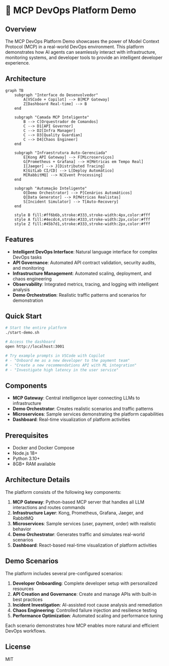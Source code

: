 # 🚀 MCP DevOps Platform Demo

## Overview

The MCP DevOps Platform Demo showcases the power of Model Context Protocol (MCP) in a real-world DevOps environment. This platform demonstrates how AI agents can seamlessly interact with infrastructure, monitoring systems, and developer tools to provide an intelligent developer experience.

## Architecture

```mermaid
graph TB
    subgraph "Interface do Desenvolvedor"
        A[VSCode + Copilot] --> B[MCP Gateway]
        Z[Dashboard Real-time] --> B
    end
    
    subgraph "Camada MCP Inteligente"
        B --> C[Orquestrador de Comandos]
        C --> D1[API Governor]
        C --> D2[Infra Manager]
        C --> D3[Quality Guardian]
        C --> D4[Chaos Engineer]
    end
    
    subgraph "Infraestrutura Auto-Gerenciada"
        E[Kong API Gateway] --> F[Microserviços]
        G[Prometheus + Grafana] --> H[Métricas em Tempo Real]
        I[Jaeger] --> J[Distributed Tracing]
        K[GitLab CI/CD] --> L[Deploy Automático]
        M[RabbitMQ] --> N[Event Processing]
    end
    
    subgraph "Automação Inteligente"
        O[Demo Orchestrator] --> P[Cenários Automáticos]
        Q[Data Generator] --> R[Métricas Realistas]
        S[Incident Simulator] --> T[Auto-Recovery]
    end
    
    style B fill:#ff6b6b,stroke:#333,stroke-width:4px,color:#fff
    style A fill:#4ecdc4,stroke:#333,stroke-width:2px,color:#fff
    style Z fill:#45b7d1,stroke:#333,stroke-width:2px,color:#fff
```

## Features

- **Intelligent DevOps Interface**: Natural language interface for complex DevOps tasks
- **API Governance**: Automated API contract validation, security audits, and monitoring
- **Infrastructure Management**: Automated scaling, deployment, and chaos engineering
- **Observability**: Integrated metrics, tracing, and logging with intelligent analysis
- **Demo Orchestration**: Realistic traffic patterns and scenarios for demonstration

## Quick Start

```bash
# Start the entire platform
./start-demo.sh

# Access the dashboard
open http://localhost:3001

# Try example prompts in VSCode with Copilot
# - "Onboard me as a new developer to the payment team"
# - "Create a new recommendations API with ML integration"
# - "Investigate high latency in the user service"
```

## Components

- **MCP Gateway**: Central intelligence layer connecting LLMs to infrastructure
- **Demo Orchestrator**: Creates realistic scenarios and traffic patterns
- **Microservices**: Sample services demonstrating the platform capabilities
- **Dashboard**: Real-time visualization of platform activities

## Prerequisites

- Docker and Docker Compose
- Node.js 18+
- Python 3.10+
- 8GB+ RAM available

## Architecture Details

The platform consists of the following key components:

1. **MCP Gateway**: Python-based MCP server that handles all LLM interactions and routes commands
2. **Infrastructure Layer**: Kong, Prometheus, Grafana, Jaeger, and RabbitMQ
3. **Microservices**: Sample services (user, payment, order) with realistic behavior
4. **Demo Orchestrator**: Generates traffic and simulates real-world scenarios
5. **Dashboard**: React-based real-time visualization of platform activities

## Demo Scenarios

The platform includes several pre-configured scenarios:

1. **Developer Onboarding**: Complete developer setup with personalized resources
2. **API Creation and Governance**: Create and manage APIs with built-in best practices
3. **Incident Investigation**: AI-assisted root cause analysis and remediation
4. **Chaos Engineering**: Controlled failure injection and resilience testing
5. **Performance Optimization**: Automated scaling and performance tuning

Each scenario demonstrates how MCP enables more natural and efficient DevOps workflows.

## License

MIT 